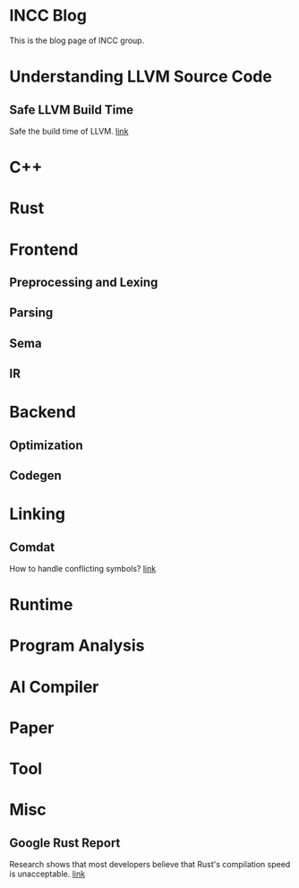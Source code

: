 # INCC Blog

This is the blog page of INCC group.

# Understanding LLVM Source Code

## Safe LLVM Build Time

Safe the build time of LLVM. [link](./understanding-llvm-src/safe-build-time.md)

# C++

# Rust

# Frontend

## Preprocessing and Lexing

## Parsing

## Sema

## IR

# Backend

## Optimization

## Codegen

# Linking

## Comdat

How to handle conflicting symbols? [link](./linking/comdat.md)

# Runtime

# Program Analysis

# AI Compiler

# Paper

# Tool

# Misc

## Google Rust Report

Research shows that most developers believe that Rust's compilation speed is unacceptable. [link](./misc/google-rust-report.md)